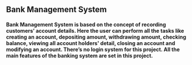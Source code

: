 ## Bank Management System

#### Bank Management System is based on the concept of recording customers’ account details. Here the user can perform all the tasks like creating an account, depositing amount, withdrawing amount, checking balance, viewing all account holders' detail, closing an account and modifying an account. There’s no login system for this project. All the main features of the banking system are set in this project.
